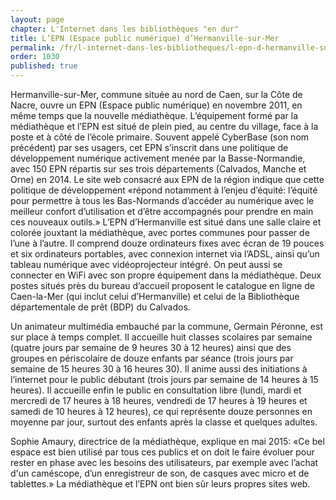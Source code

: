 ```yaml
---
layout: page
chapter: L'Internet dans les bibliothèques "en dur"
title: L’EPN (Espace public numérique) d’Hermanville-sur-Mer
permalink: /fr/l-internet-dans-les-bibliotheques/l-epn-d-hermanville-sur-mer/
order: 1030
published: true
---
```

<p>Hermanville-sur-Mer, commune située au nord de Caen, sur la Côte de Nacre, ouvre un EPN (Espace public numérique) en novembre 2011, en même temps que la nouvelle médiathèque. L’équipement formé par la médiathèque et l’EPN est situé de plein pied, au centre du village, face à la poste et à côté de l’école primaire. Souvent appelé CyberBase (son nom précédent) par ses usagers, cet EPN s’inscrit dans une politique de développement numérique activement menée par la Basse-Normandie, avec 150 EPN répartis sur ses trois départements (Calvados, Manche et Orne) en 2014. Le site web consacré aux EPN de la région indique que cette politique de développement «répond notamment à l’enjeu d’équité: l’équité pour permettre à tous les Bas-Normands d’accéder au numérique avec le meilleur confort d’utilisation et d’être accompagnés pour prendre en main ces nouveaux outils.» L’EPN d’Hermanville est situé dans une salle claire et colorée jouxtant la médiathèque, avec portes communes pour passer de l’une à l’autre. Il comprend douze ordinateurs fixes avec écran de 19 pouces et six ordinateurs portables, avec connexion internet via l’ADSL, ainsi qu’un tableau numérique avec vidéoprojecteur intégré. On peut aussi se connecter en WiFi avec son propre équipement dans la médiathèque. Deux postes situés près du bureau d’accueil proposent le catalogue en ligne de Caen-la-Mer (qui inclut celui d’Hermanville) et celui de la Bibliothèque départementale de prêt (BDP) du Calvados.</p>

<p>Un animateur multimédia embauché par la commune, Germain Péronne, est sur place à temps complet. Il accueille huit classes scolaires par semaine (quatre jours par semaine de 9 heures 30 à 12 heures) ainsi que des groupes en périscolaire de douze enfants par séance (trois jours par semaine de 15 heures 30 à 16 heures 30). Il anime aussi des initiations à l’internet pour le public débutant (trois jours par semaine de 14 heures à 15 heures). Il accueille enfin le public en consultation libre (lundi, mardi et mercredi de 17 heures à 18 heures, vendredi de 17 heures à 19 heures et samedi de 10 heures à 12 heures), ce qui représente douze personnes en moyenne par jour, surtout des enfants après la classe et quelques adultes.</p>

<p>Sophie Amaury, directrice de la médiathèque, explique en mai 2015: «Ce bel espace est bien utilisé par tous ces publics et on doit le faire évoluer pour rester en phase avec les besoins des utilisateurs, par exemple avec l’achat d'un caméscope, d’un enregistreur de son, de casques avec micro et de tablettes.» La médiathèque et l’EPN ont bien sûr leurs propres sites web.</p>